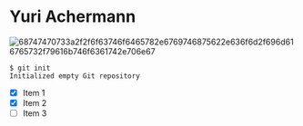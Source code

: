 # Yuri Achermann
![68747470733a2f2f6f63746f6465782e6769746875622e636f6d2f696d616765732f79616b746f6361742e706e67](https://github.com/Exp-Communicate-Using-Markdown-Cohort-1/series-communicate-using-markdown-yuriachermann/assets/39781072/1aca630c-6f06-4d70-8d55-a3454eccbe38)
```
$ git init
Initialized empty Git repository
```
- [x] Item 1
- [x] Item 2
- [ ] Item 3
